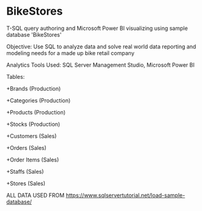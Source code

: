 # BikeStores
T-SQL query authoring and Microsoft Power BI visualizing using sample database 'BikeStores'

Objective: Use SQL to analyze data and solve real world data reporting and modeling needs for a made up bike retail company 

Analytics Tools Used: SQL Server Management Studio, Microsoft Power BI

Tables:

+Brands (Production)

+Categories (Production)

+Products (Production)

+Stocks (Production)

+Customers (Sales)

+Orders (Sales)

+Order Items (Sales)

+Staffs (Sales)

+Stores (Sales)






 ALL DATA USED FROM https://www.sqlservertutorial.net/load-sample-database/
